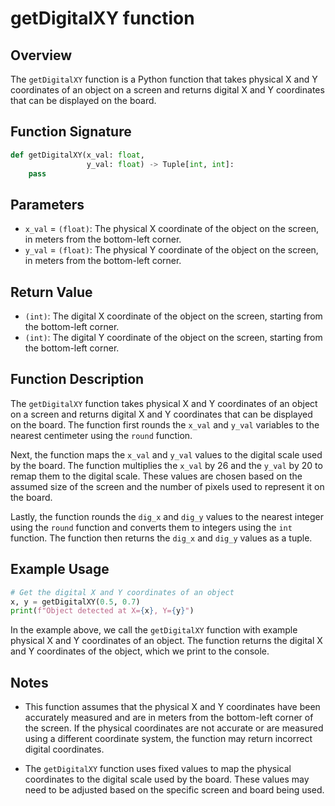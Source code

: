 # getDigitalXY function

## Overview

The `getDigitalXY` function is a Python function that takes physical X and Y coordinates of an object on a screen and returns digital X and Y coordinates that can be displayed on the board.

## Function Signature

```py
def getDigitalXY(x_val: float,
                 y_val: float) -> Tuple[int, int]:
    pass
```

## Parameters

- `x_val` = `(float)`: The physical X coordinate of the object on the screen, in meters from the bottom-left corner.
- `y_val` = `(float)`: The physical Y coordinate of the object on the screen, in meters from the bottom-left corner.

## Return Value

- `(int)`: The digital X coordinate of the object on the screen, starting from the bottom-left corner.
- `(int)`: The digital Y coordinate of the object on the screen, starting from the bottom-left corner.

## Function Description

The `getDigitalXY` function takes physical X and Y coordinates of an object on a screen and returns digital X and Y coordinates that can be displayed on the board. The function first rounds the `x_val` and `y_val` variables to the nearest centimeter using the `round` function.

Next, the function maps the `x_val` and `y_val` values to the digital scale used by the board. The function multiplies the `x_val` by 26 and the `y_val` by 20 to remap them to the digital scale. These values are chosen based on the assumed size of the screen and the number of pixels used to represent it on the board.

Lastly, the function rounds the `dig_x` and `dig_y` values to the nearest integer using the `round` function and converts them to integers using the `int` function. The function then returns the `dig_x` and `dig_y` values as a tuple.

## Example Usage

```py
# Get the digital X and Y coordinates of an object
x, y = getDigitalXY(0.5, 0.7)
print(f"Object detected at X={x}, Y={y}")
```

In the example above, we call the `getDigitalXY` function with example physical X and Y coordinates of an object. The function returns the digital X and Y coordinates of the object, which we print to the console.

## Notes

- This function assumes that the physical X and Y coordinates have been accurately measured and are in meters from the bottom-left corner of the screen. If the physical coordinates are not accurate or are measured using a different coordinate system, the function may return incorrect digital coordinates.

- The `getDigitalXY` function uses fixed values to map the physical coordinates to the digital scale used by the board. These values may need to be adjusted based on the specific screen and board being used.
